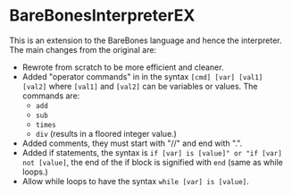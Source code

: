 # BareBonesInterpreterEX
This is an extension to the BareBones language and hence the interpreter.
The main changes from the original are:
* Rewrote from scratch to be more efficient and cleaner.
* Added "operator commands" in in the syntax `[cmd] [var] [val1] [val2]` where `[val1]` and `[val2]` can be variables or values. The commands are:
  * `add`
  * `sub`
  * `times`
  * `div` (results in a floored integer value.)
* Added comments, they must start with "//" and end with ".".
* Added if statements, the syntax is `if [var] is [value]" or "if [var] not [value]`, the end of the if block is signified with `end` (same as while loops.)
* Allow while loops to have the syntax `while [var] is [value]`.
